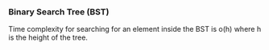 ### Binary Search Tree (BST)

Time complexity for searching for an element inside the BST is o(h) where h is the height of the tree.
